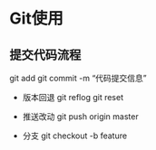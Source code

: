 # Git使用
## 提交代码流程
git add 
git commit -m “代码提交信息”

- 版本回退
git reflog
git reset 

- 推送改动
git push origin master

- 分支
git checkout -b feature

